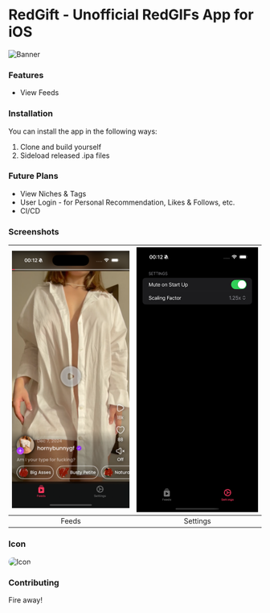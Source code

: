 # RedGift - Unofficial RedGIFs App for iOS

<img alt="Banner" src="Readme/DALL·E%202024-11-18%2015.33.51%20-%20A%20vibrant%20scene%20with%20a%20large%20red%20gift%20box%20in%20the%20foreground,%20adorned%20with%20an%20elegant%20ribbon%20and%20bow.%20In%20the%20background,%20a%20glowing%20purple%20neon%20sign%20tha.webp">

### Features

- View Feeds

### Installation

You can install the app in the following ways:

1. Clone and build yourself
2. Sideload released .ipa files

### Future Plans

- View Niches & Tags
- User Login - for Personal Recommendation, Likes & Follows, etc.
- CI/CD

### Screenshots

| <img alt="Feeds" style="width: 45vw;" src="Readme/Simulator%20Screenshot%20-%20iPhone%2016%20Pro%20-%202024-12-09%20at%2000.12.19.png"> | <img style="width: 45vw;" alt="Settings" src="Readme/Simulator%20Screenshot%20-%20iPhone%2016%20Pro%20-%202024-12-09%20at%2000.12.24.png"> |
|:-:|:-:|
| Feeds | Settings |

### Icon

<img alt="Icon" style="width: 10.24rem; border-radius: 1.8rem;" src="Readme/DALL·E%202024-11-17%2017.06.26%20-%20A%20visually%20striking%20image%20featuring%20a%20large,%20vibrant%20red%20gift%20box%20with%20a%20ribbon%20in%20the%20foreground.%20The%20background%20showcases%20a%20glowing%20purple%20neon%20sign.webp">

### Contributing

Fire away!

